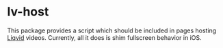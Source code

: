 # lv-host

This package provides a script which should be included in pages hosting [Liqvid](https://liqvidjs.org) videos. Currently, all it does is shim fullscreen behavior in iOS.
